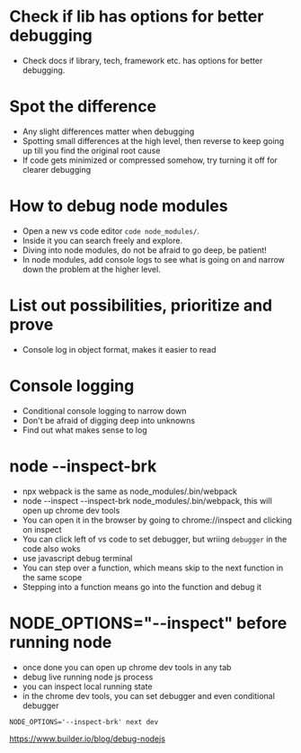 # Check if lib has options for better debugging

- Check docs if library, tech, framework etc. has options for better debugging.

# Spot the difference

- Any slight differences matter when debugging
- Spotting small differences at the high level, then reverse to keep going up till you find the original root cause
- If code gets minimized or compressed somehow, try turning it off for clearer debugging

# How to debug node modules

- Open a new vs code editor `code node_modules/`.
- Inside it you can search freely and explore.
- Diving into node modules, do not be afraid to go deep, be patient!
- In node modules, add console logs to see what is going on and narrow down the problem at the higher level.

# List out possibilities, prioritize and prove

- Console log in object format, makes it easier to read

# Console logging

- Conditional console logging to narrow down
- Don't be afraid of digging deep into unknowns
- Find out what makes sense to log

# node --inspect-brk

- npx webpack is the same as node_modules/.bin/webpack
- node --inspect --inspect-brk node_modules/.bin/webpack, this will open up chrome dev tools
- You can open it in the browser by going to chrome://inspect and clicking on inspect
- You can click left of vs code to set debugger, but wriing `debugger` in the code also woks
- use javascript debug terminal
- You can step over a function, which means skip to the next function in the same scope
- Stepping into a function means go into the function and debug it

# NODE_OPTIONS="--inspect" before running node

- once done you can open up chrome dev tools in any tab
- debug live running node js process
- you can inspect local running state
- in the chrome dev tools, you can set debugger and even conditional debugger

`NODE_OPTIONS='--inspect-brk' next dev`

https://www.builder.io/blog/debug-nodejs
